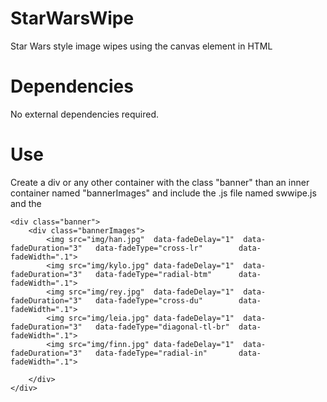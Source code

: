 # StarWarsWipe
Star Wars style image wipes using the canvas element in HTML

# Dependencies
No external dependencies required.

# Use
Create a div or any other container with the class "banner" than an inner container named "bannerImages" and include the .js file named swwipe.js and the 

```
<div class="banner">
	<div class="bannerImages">
		<img src="img/han.jpg" 	data-fadeDelay="1" 	data-fadeDuration="3" 	data-fadeType="cross-lr" 		data-fadeWidth=".1">
		<img src="img/kylo.jpg" data-fadeDelay="1" 	data-fadeDuration="3" 	data-fadeType="radial-btm" 		data-fadeWidth=".1">
		<img src="img/rey.jpg" 	data-fadeDelay="1" 	data-fadeDuration="3" 	data-fadeType="cross-du" 		data-fadeWidth=".1">
		<img src="img/leia.jpg" data-fadeDelay="1" 	data-fadeDuration="3" 	data-fadeType="diagonal-tl-br" 	data-fadeWidth=".1">
		<img src="img/finn.jpg" data-fadeDelay="1" 	data-fadeDuration="3" 	data-fadeType="radial-in" 		data-fadeWidth=".1">
		
	</div>
</div>
```
